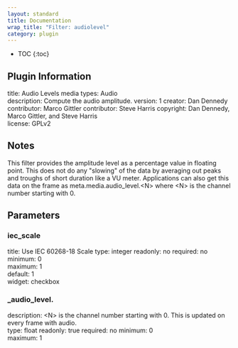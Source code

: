 ```yaml
---
layout: standard
title: Documentation
wrap_title: "Filter: audiolevel"
category: plugin
---
```

* TOC
{:toc}

## Plugin Information

title: Audio Levels
media types:
Audio  
description: Compute the audio amplitude.
version: 1
creator: Dan Dennedy
contributor: Marco Gittler
contributor: Steve Harris
copyright: Dan Dennedy, Marco Gittler, and Steve Harris  
license: GPLv2  

## Notes

This filter provides the amplitude level as a percentage value in floating point. This does not do any &quot;slowing&quot; of the data by averaging out peaks and troughs of short duration like a VU meter. Applications can also get this data on the frame as meta.media.audio_level.&lt;N&gt; where &lt;N&gt; is the channel number starting with 0.

## Parameters

### iec_scale

title: Use IEC 60268-18 Scale  type: integer
readonly: no
required: no
minimum: 0  
maximum: 1  
default: 1  
widget: checkbox  

### _audio_level.<N>

description:
&lt;N&gt; is the channel number starting with 0. This is updated on every frame with audio.  
type: float
readonly: true
required: no
minimum: 0  
maximum: 1  

